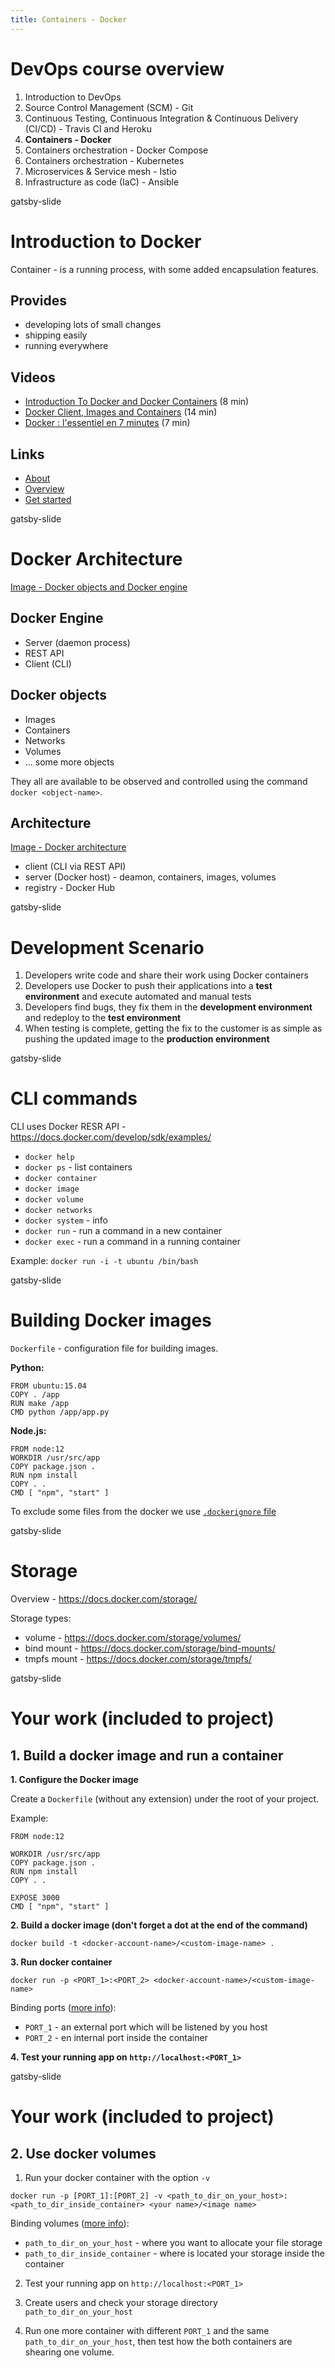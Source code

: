 ```yaml
---
title: Containers - Docker
---
```


# DevOps course overview

1. Introduction to DevOps
2. Source Control Management (SCM) - Git
3. Continuous Testing, Continuous Integration & Continuous Delivery (CI/CD) - Travis CI and Heroku
4. **Containers - Docker**
5. Containers orchestration - Docker Compose
6. Containers orchestration - Kubernetes
7. Microservices & Service mesh - Istio
8. Infrastructure as code (IaC) - Ansible

gatsby-slide

# Introduction to Docker

Container - is a running process, with some added encapsulation features.

## Provides

  - developing lots of small changes
  - shipping easily
  - running everywhere

## Videos

  - [Introduction To Docker and Docker Containers](https://www.youtube.com/watch?v=JSLpG_spOBM) (8 min)
  - [Docker Client, Images and Containers](https://www.youtube.com/watch?v=CcxbHkqzJuI) (14 min)
  - [Docker : l'essentiel en 7 minutes](https://www.youtube.com/watch?v=caXHwYC3tq8&t=1s) (7 min)

## Links

  - [About](https://docs.docker.com/engine/)
  - [Overview](https://docs.docker.com/engine/docker-overview/)
  - [Get started](https://docs.docker.com/get-started/)

gatsby-slide

# Docker Architecture

[Image - Docker objects and Docker engine](https://docs.docker.com/engine/images/engine-components-flow.png)

## Docker Engine

- Server (daemon process)
- REST API
- Client (CLI)

## Docker objects

- Images
- Containers
- Networks
- Volumes
- ... some more objects

They all are available to be observed and controlled using the command `docker <object-name>`.

## Architecture

[Image - Docker architecture](https://docs.docker.com/engine/images/architecture.svg)

- client (CLI via REST API)
- server (Docker host) - deamon, containers, images, volumes
- registry - Docker Hub

gatsby-slide

# Development Scenario

1. Developers write code and share their work using Docker containers
2. Developers use Docker to push their applications into a **test environment** and execute automated and manual tests
3. Developers find bugs, they fix them in the **development environment** and redeploy to the **test environment**
4. When testing is complete, getting the fix to the customer is as simple as pushing the updated image to the **production environment**

gatsby-slide

# CLI commands

CLI uses Docker RESR API - https://docs.docker.com/develop/sdk/examples/

- `docker help`
- `docker ps` - list containers
- `docker container`
- `docker image`
- `docker volume`
- `docker networks`
- `docker system` - info
- `docker run` - run a command in a new container
- `docker exec` - run a command in a running container

Example: `docker run -i -t ubuntu /bin/bash`

gatsby-slide

# Building Docker images

`Dockerfile` - configuration file for building images.

**Python:**
```
FROM ubuntu:15.04
COPY . /app
RUN make /app
CMD python /app/app.py
```

**Node.js:**
```
FROM node:12
WORKDIR /usr/src/app
COPY package.json .
RUN npm install
COPY . .
CMD [ "npm", "start" ]
```

To exclude some files from the docker we use [`.dockerignore` file](https://docs.docker.com/engine/reference/builder/#dockerignore-file)

gatsby-slide

# Storage

Overview - https://docs.docker.com/storage/

Storage types:

  - volume - https://docs.docker.com/storage/volumes/
  - bind mount - https://docs.docker.com/storage/bind-mounts/
  - tmpfs mount - https://docs.docker.com/storage/tmpfs/

gatsby-slide

# Your work (included to project)

## 1. Build a docker image and run a container

**1. Configure the Docker image**

Create a `Dockerfile` (without any extension) under the root of your project.

Example:

```
FROM node:12

WORKDIR /usr/src/app
COPY package.json .
RUN npm install
COPY . .

EXPOSE 3000
CMD [ "npm", "start" ]
```

**2. Build a docker image (don't forget a dot at the end of the command)**

```
docker build -t <docker-account-name>/<custom-image-name> .
```

**3. Run docker container**

```
docker run -p <PORT_1>:<PORT_2> <docker-account-name>/<custom-image-name>
```

Binding ports ([more info](https://runnable.com/docker/binding-docker-ports)):

- `PORT_1` - an external port which will be listened by you host
- `PORT_2` - en internal port inside the container

**4. Test your running app on `http://localhost:<PORT_1>`**

gatsby-slide


# Your work (included to project)

## 2. Use docker volumes

1. Run your docker container with the option `-v`

```
docker run -p [PORT_1]:[PORT_2] -v <path_to_dir_on_your_host>:<path_to_dir_inside_container> <your name>/<image name>
```

Binding volumes ([more info](https://docs.docker.com/storage/bind-mounts/)):

- `path_to_dir_on_your_host` - where you want to allocate your file storage
- `path_to_dir_inside_container` - where is located your storage inside the container

2. Test your running app on `http://localhost:<PORT_1>`

3. Create users and check your storage directory `path_to_dir_on_your_host`

4. Run one more container with different `PORT_1` and the same `path_to_dir_on_your_host`, then test how the both containers are shearing one volume.

